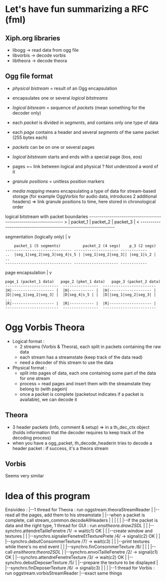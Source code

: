 Let's have fun summarizing a RFC (fml)
================================

Xiph.org libraries
------------------
- libogg -> read data from ogg file
- libvorbis -> decode vorbis
- libtheora -> decode theora

Ogg file format
---------------
- *physical bistream* = result of an Ogg encapsulation
- encapsulates one or several *logical bitstreams*
- *logical bitsream* = sequence of *packets* (mean something for the decoder only)
- each *packet* is divided in *segments*, and contains only one type of data
- each *page* contains a header and several *segments* of the same packet (255 bytes each)
- *packets* can be on one or several pages
- *logical bitstream* starts and ends with a special page (bos, eos)
- pages =~ link between logical and physical ? Not understood a word of it

- *granule positions* = unitless position markers
- *media mapping* means encapsulating a type of data for stream-based storage
(for example OggVorbis for audio data, introduces 2 additional headers)
=> link granule positions to time, here stored in chronological order

logical bitstream with packet boundaries
	-----------------------------------------------------------------
	> |       packet_1             | packet_2         | packet_3 |  <
	-----------------------------------------------------------------

segmentation (logically only)	|
								v

		packet_1 (5 segments)          packet_2 (4 segs)    p_3 (2 segs)
	------------------------------ -------------------- ------------
	..  |seg_1|seg_2|seg_3|seg_4|s_5 | |seg_1|seg_2|seg_3|| |seg_1|s_2 | ..
	------------------------------ -------------------- ------------

page encapsulation	| 
					v

	page_1 (packet_1 data)   page_2 (pket_1 data)   page_3 (packet_2 data)
	------------------------  ----------------  ------------------------
	|H|------------------- |  |H|----------- |  |H|------------------- |
	|D||seg_1|seg_2|seg_3| |  |D|seg_4|s_5 | |  |D||seg_1|seg_2|seg_3| | ...
	|R|------------------- |  |R|----------- |  |R|------------------- |
	------------------------  ----------------  ------------------------

Ogg Vorbis Theora
=================

- Logical format :
	- 2 streams (Vorbis & Theora), each split in packets containing the raw data
	- each stream has a streamstate (keep track of the data read)
	- need a decoder of this stream to use the data
- Physical format :
	- split into pages of data, each one containing some part of the data for one stream
	- process = read pages and insert them with the streamstate they belong to (with pagein)
	- once a packet is complete (packetout indicates if a packet is available), we can decode it

Theora
------
- 3 header packets (info, comment & setup) => in a th_dec_ctx object
(holds information that the decoder requires to keep track of the decoding process)
- when you have a ogg_packet, th_decode_headerin tries to decode a header packet : if success, it's a theora stream

Vorbis
------
Seems very similar


Idea of this program
====================
Ensivideo : 
|--1 thread for Theora : run oggstream.theoraStreamReader
|  |--read all the pages, add them to his streamstate
|  |--when a packet is complete, call stream_common.decodeAllHeaders
|  |  |
|  |  |--if the packet is data and the right type, 1 thread for GUI : run *ensitheora.draw2SDL*
|  |     |--synchro.attendreTailleFenetre /1/ -> wait(c1) OK
|  |     |--create window and textures
|  |     |--synchro.signalerFenetreEtTexturePrete /4/ -> signal(c2) OK
|  |     |--synchro.debutConsommerTexture /7/ -> wait(c3)
|  |     |--print textures while there's no end event
|  |     |--synchro.finConsommerTexture /8/
|  |
|  |--call *ensitheora.theora2SDL*
|     |--synchro.envoiTailleFenetre /2/ -> signal(c1) OK
|     |--synchro.attendreFenetreTexture /3/ -> wait(c2) OK
|     |--synchro.debutDeposerTexture /5/
|     |--prepare the texture to be displayed
|     |--synchro.finDeposerTexture /6/ -> signal(c3)
|
|
|
|--1 thread for Vorbis : run oggstream.vorbisStreamReader
   |--exact same things


